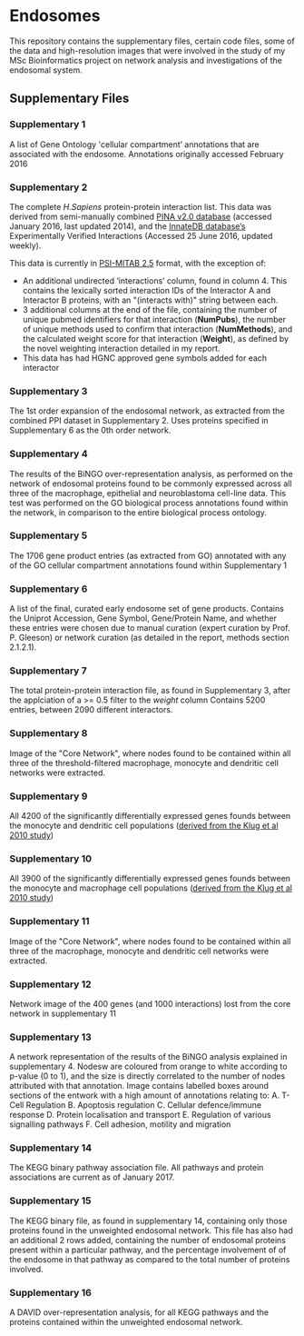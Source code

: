 # Endosomes
This repository contains the supplementary files, certain code files, some of the data and high-resolution images that were involved in the study of my MSc Bioinformatics project on network analysis and investigations of the endosomal system.


## Supplementary Files

### **Supplementary 1**
A list of Gene Ontology 'cellular compartment’ annotations that are associated with the endosome. Annotations originally accessed February 2016

### **Supplementary 2**
The complete *H.Sapiens* protein-protein interaction list. This data was derived from semi-manually combined [PINA v2.0 database](https://www.ncbi.nlm.nih.gov/pmc/articles/PMC3244997/) (accessed January 2016, last updated 2014), and the [InnateDB database’s](https://www.ncbi.nlm.nih.gov/pmc/articles/PMC3531080/) Experimentally Verified Interactions (Accessed 25 June 2016, updated weekly).

This data is currently in [PSI-MITAB 2.5](http://www.psidev.info/node/60 "HUPO PSI-MI 2.5 XML Documentation") format, with the exception of:
+ An additional undirected ‘interactions’ column, found in column 4. This contains the lexically sorted interaction IDs of the Interactor A and Interactor B proteins, with an "(interacts with)" string between each.
+ 3 additional columns at the end of the file, containing the number of unique pubmed identifiers for that interaction (**NumPubs**), the number of unique methods used to confirm that interaction (**NumMethods**), and the calculated weight score for that interaction (**Weight**), as defined by the novel weighting interaction detailed in my report.
+ This data has had HGNC approved gene symbols added for each interactor

### **Supplementary 3**
The 1st order expansion of the endosomal network, as extracted from the combined PPI dataset in Supplementary 2. Uses proteins specified in Supplementary 6 as the 0th order network.

### **Supplementary 4**
The results of the BiNGO over-representation analysis, as performed on the network of endosomal proteins found to be commonly expressed across all three of the macrophage, epithelial and neuroblastoma cell-line data. This test was performed on the GO biological process annotations found within the network, in comparison to the entire biological process ontology.

### Supplementary 5
The 1706 gene product entries (as extracted from GO) annotated with any of the GO cellular compartment annotations found within Supplementary 1

### Supplementary 6
A list of the final, curated early endosome set of gene products. 
Contains the Uniprot Accession, Gene Symbol, Gene/Protein Name, and whether these entries were chosen due to manual curation (expert curation by Prof. P. Gleeson) or network curation (as detailed in the report, methods section 2.1.2.1).

### Supplementary 7
The total protein-protein interaction file, as found in Supplementary 3, after the applciation of a >= 0.5 filter to the *weight* column
Contains 5200 entries, between 2090 different interactors.

### Supplementary 8
Image of the "Core Network", where nodes found to be contained within all three of the threshold-filtered macrophage, monocyte and dendritic cell networks were extracted.

### Supplementary 9
All 4200 of the significantly differentially expressed genes founds between the monocyte and dendritic cell populations ([derived from the Klug et al 2010 study](https://www.ncbi.nlm.nih.gov/geo/query/acc.cgi?acc=GPL6848 "GEO Entry for GSE19236, from array GPL6848"))

### Supplementary 10
All 3900 of the significantly differentially expressed genes founds between the monocyte and macrophage cell populations ([derived from the Klug et al 2010 study](https://www.ncbi.nlm.nih.gov/geo/query/acc.cgi?acc=GPL6848 "GEO Entry for GSE19236, from array GPL6848"))

### Supplementary 11
Image of the "Core Network", where nodes found to be contained within all three of the macrophage, monocyte and dendritic cell networks were extracted.

### Supplementary 12
Network image of the 400 genes (and 1000 interactions) lost from the core network in supplementary 11

### Supplementary 13
A network representation of the results of the BiNGO analysis explained in supplementary 4. Nodesw are coloured from orange to white according to p-value (0 to 1), and the size is directly correlated to the number of nodes attributed with that annotation. 
Image contains labelled boxes around sections of the entwork with a high amount of annotations relating to:
A. T-Cell Regulation
B. Apoptosis regulation
C. Cellular defence/immune response
D. Protein localisation and transport
E. Regulation of various signalling pathways
F. Cell adhesion, motility and migration

### Supplementary 14
The KEGG binary pathway association file. All pathways and protein associations are current as of January 2017.

### Supplementary 15
The KEGG binary file, as found in supplementary 14, containing only those proteins found in the unweighted endosomal network.
This file has also had an additional 2 rows added, containing the number of endosomal proteins present within a particular pathway, and the percentage involvement of of the endosome in that pathway as compared to the total number of proteins involved.

### Supplementary 16
A DAVID over-representation analysis, for all KEGG pathways and the proteins contained within the unweighted endosomal network.

